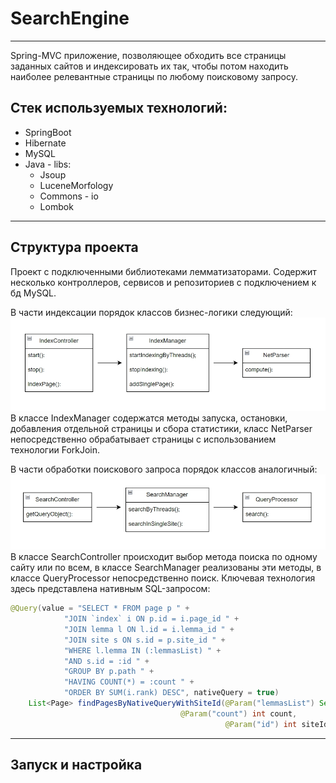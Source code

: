 # SearchEngine
---
Spring-MVC приложение, позволяющее обходить все страницы заданных сайтов и индексировать их так, чтобы потом находить наиболее релевантные страницы по любому поисковому запросу.

## Стек используемых технологий:
- SpringBoot
- Hibernate
- MySQL
- Java - libs:
  - Jsoup
  - LuceneMorfology
  - Commons - io
  - Lombok
---
## Структура проекта
Проект с подключенными библиотеками лемматизаторами. Содержит несколько контроллеров, сервисов и репозиториев с подключением к бд MySQL.

В части индексации порядок классов бизнес-логики следующий:
![pic1](pic1.jpg)
В классе IndexManager содержатся методы запуска, остановки, добавления отдельной страницы и сбора статистики, класс NetParser непосредственно обрабатывает страницы с использованием технологии ForkJoin.

В части обработки поискового запроса порядок классов аналогичный:
![pic2](pic2.jpg)
В классе SearchController  происходит выбор метода поиска по одному сайту или по всем, в классе SearchManager реализованы эти методы, в классе QueryProcessor непосредственно поиск. Ключевая технология здесь представлена нативным SQL-запросом:

```java
@Query(value = "SELECT * FROM page p " +
            "JOIN `index` i ON p.id = i.page_id " +
            "JOIN lemma l ON l.id = i.lemma_id " +
            "JOIN site s ON s.id = p.site_id " +
            "WHERE l.lemma IN (:lemmasList) " +
            "AND s.id = :id " +
            "GROUP BY p.path " +
            "HAVING COUNT(*) = :count " +
            "ORDER BY SUM(i.rank) DESC", nativeQuery = true)
    List<Page> findPagesByNativeQueryWithSiteId(@Param("lemmasList") Set<String> lemmasList,
                                      @Param("count") int count,
                                                @Param("id") int siteId);

```
---
## Запуск и настройка
